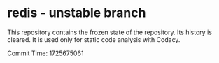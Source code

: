 # redis - unstable branch

This repository contains the frozen state of the repository.
Its history is cleared. It is used only for static code
analysis with Codacy.

Commit Time: 1725675061